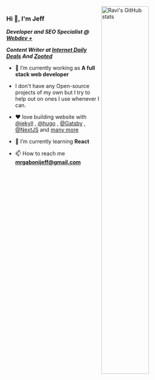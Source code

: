 


 

 

<img align="right" width="50%" src="https://github-readme-stats.vercel.app/api?username=iamthenewking&theme=dark&count_private=true&include_all_commits=true&hide=issues,contribs&show_icons=true&custom_title=GitHub stats" alt="Ravi's GitHub stats">

 
### Hi 👋, I'm Jeff
***Developer and SEO Specialist @ [Webdev +](https://webdevpl.us/)*** 

***Content Writer at [Internet Daily Deals](https://www.internetdailydeals.com/) And [Zooted](https://zooted.me/)***




- 🔭 I’m currently working as **A full stack web developer** 

- I don't have any Open-source projects of my own but I try to help out on ones I use whenever I can.

- ❤️‍  love building website with [@jekyll](https://github.com/jekyll) ,  [@hugo](https://github.com/gohugoio)  ,  [@Gatsby](https://github.com/gatsbyjs/gatsby) 
 ,  [@NextJS](https://github.com/vercel/next.js) and  [many more](https://jamstack.org/generators/)
 

- 🌱 I’m currently learning **React** 

- 📫 How to reach me **mrgabonijeff@gmail.com**



